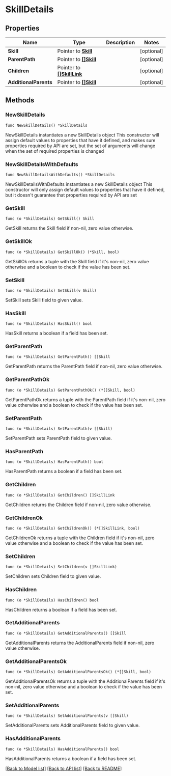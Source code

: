 # SkillDetails

## Properties

Name | Type | Description | Notes
------------ | ------------- | ------------- | -------------
**Skill** | Pointer to [**Skill**](Skill.md) |  | [optional] 
**ParentPath** | Pointer to [**[]Skill**](Skill.md) |  | [optional] 
**Children** | Pointer to [**[]SkillLink**](SkillLink.md) |  | [optional] 
**AdditionalParents** | Pointer to [**[]Skill**](Skill.md) |  | [optional] 

## Methods

### NewSkillDetails

`func NewSkillDetails() *SkillDetails`

NewSkillDetails instantiates a new SkillDetails object
This constructor will assign default values to properties that have it defined,
and makes sure properties required by API are set, but the set of arguments
will change when the set of required properties is changed

### NewSkillDetailsWithDefaults

`func NewSkillDetailsWithDefaults() *SkillDetails`

NewSkillDetailsWithDefaults instantiates a new SkillDetails object
This constructor will only assign default values to properties that have it defined,
but it doesn't guarantee that properties required by API are set

### GetSkill

`func (o *SkillDetails) GetSkill() Skill`

GetSkill returns the Skill field if non-nil, zero value otherwise.

### GetSkillOk

`func (o *SkillDetails) GetSkillOk() (*Skill, bool)`

GetSkillOk returns a tuple with the Skill field if it's non-nil, zero value otherwise
and a boolean to check if the value has been set.

### SetSkill

`func (o *SkillDetails) SetSkill(v Skill)`

SetSkill sets Skill field to given value.

### HasSkill

`func (o *SkillDetails) HasSkill() bool`

HasSkill returns a boolean if a field has been set.

### GetParentPath

`func (o *SkillDetails) GetParentPath() []Skill`

GetParentPath returns the ParentPath field if non-nil, zero value otherwise.

### GetParentPathOk

`func (o *SkillDetails) GetParentPathOk() (*[]Skill, bool)`

GetParentPathOk returns a tuple with the ParentPath field if it's non-nil, zero value otherwise
and a boolean to check if the value has been set.

### SetParentPath

`func (o *SkillDetails) SetParentPath(v []Skill)`

SetParentPath sets ParentPath field to given value.

### HasParentPath

`func (o *SkillDetails) HasParentPath() bool`

HasParentPath returns a boolean if a field has been set.

### GetChildren

`func (o *SkillDetails) GetChildren() []SkillLink`

GetChildren returns the Children field if non-nil, zero value otherwise.

### GetChildrenOk

`func (o *SkillDetails) GetChildrenOk() (*[]SkillLink, bool)`

GetChildrenOk returns a tuple with the Children field if it's non-nil, zero value otherwise
and a boolean to check if the value has been set.

### SetChildren

`func (o *SkillDetails) SetChildren(v []SkillLink)`

SetChildren sets Children field to given value.

### HasChildren

`func (o *SkillDetails) HasChildren() bool`

HasChildren returns a boolean if a field has been set.

### GetAdditionalParents

`func (o *SkillDetails) GetAdditionalParents() []Skill`

GetAdditionalParents returns the AdditionalParents field if non-nil, zero value otherwise.

### GetAdditionalParentsOk

`func (o *SkillDetails) GetAdditionalParentsOk() (*[]Skill, bool)`

GetAdditionalParentsOk returns a tuple with the AdditionalParents field if it's non-nil, zero value otherwise
and a boolean to check if the value has been set.

### SetAdditionalParents

`func (o *SkillDetails) SetAdditionalParents(v []Skill)`

SetAdditionalParents sets AdditionalParents field to given value.

### HasAdditionalParents

`func (o *SkillDetails) HasAdditionalParents() bool`

HasAdditionalParents returns a boolean if a field has been set.


[[Back to Model list]](../README.md#documentation-for-models) [[Back to API list]](../README.md#documentation-for-api-endpoints) [[Back to README]](../README.md)


